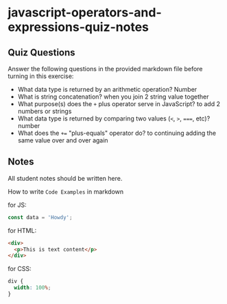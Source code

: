# javascript-operators-and-expressions-quiz-notes

## Quiz Questions

Answer the following questions in the provided markdown file before turning in this exercise:

- What data type is returned by an arithmetic operation?
  Number
- What is string concatenation?
  when you join 2 string value together
- What purpose(s) does the `+` plus operator serve in JavaScript?
  to add 2 numbers or strings
- What data type is returned by comparing two values (`<`, `>`, `===`, etc)?
  number
- What does the `+=` "plus-equals" operator do?
  to continuing adding the same value over and over again

## Notes

All student notes should be written here.

How to write `Code Examples` in markdown

for JS:

```javascript
const data = 'Howdy';
```

for HTML:

```html
<div>
  <p>This is text content</p>
</div>
```

for CSS:

```css
div {
  width: 100%;
}
```

